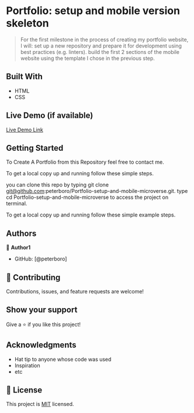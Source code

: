 
# Portfolio: setup and mobile version skeleton

>For the first milestone in the process of creating my portfolio website, I will:
set up a new repository and prepare it for development using best practices (e.g. linters).
build the first 2 sections of the mobile website using the template I chose in the previous step.


## Built With
- HTML
- CSS

## Live Demo (if available)

[Live Demo Link](https://peterboro.github.io/Portfolio-setup-mobile-microverse)


## Getting Started

To Create A Portfolio from this Repository feel free to contact me.

To get a local copy up and running follow these simple steps.

you can clone this repo by typing git clone git@github.com:peterboro/Portfolio-setup-and-mobile-microverse.git.
type cd Portfolio-setup-and-mobile-microverse to access the project on terminal.


To get a local copy up and running follow these simple example steps.

## Authors

👤 **Author1**

- GitHub: [@peterboro]


## 🤝 Contributing

Contributions, issues, and feature requests are welcome!


## Show your support

Give a ⭐️ if you like this project!

## Acknowledgments

- Hat tip to anyone whose code was used
- Inspiration
- etc

## 📝 License

This project is [MIT](/LICENSE) licensed.
